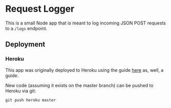 # Request Logger

This is a small Node app that is meant to log incoming JSON POST requests to a
`/logs` endpoint.

## Deployment

### Heroku

This app was originally deployed to Heroku using the guide
[here](https://devcenter.heroku.com/articles/getting-started-with-nodejs?singlepage=true)
as, well, a guide.

New code (assuming it exists on the master branch) can be pushed to Heroku via
git:

```
git push heroku master
```
